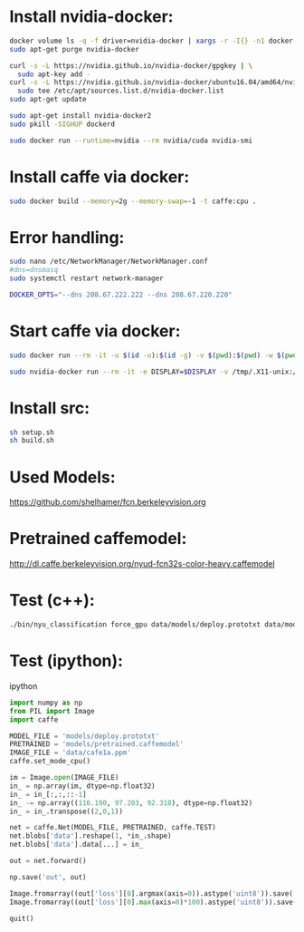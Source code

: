 # Install nvidia-docker:
```bash
docker volume ls -q -f driver=nvidia-docker | xargs -r -I{} -n1 docker ps -q -a -f volume={} | xargs -r docker rm -f
sudo apt-get purge nvidia-docker

curl -s -L https://nvidia.github.io/nvidia-docker/gpgkey | \
  sudo apt-key add -
curl -s -L https://nvidia.github.io/nvidia-docker/ubuntu16.04/amd64/nvidia-docker.list | \
  sudo tee /etc/apt/sources.list.d/nvidia-docker.list
sudo apt-get update

sudo apt-get install nvidia-docker2
sudo pkill -SIGHUP dockerd

sudo docker run --runtime=nvidia --rm nvidia/cuda nvidia-smi
```

# Install caffe via docker:
```bash
sudo docker build --memory=2g --memory-swap=-1 -t caffe:cpu .
```

# Error handling:
```bash
sudo nano /etc/NetworkManager/NetworkManager.conf
#dns=dnsmasq
sudo systemctl restart network-manager

DOCKER_OPTS="--dns 208.67.222.222 --dns 208.67.220.220"
```

# Start caffe via docker:
```bash
sudo docker run --rm -it -u $(id -u):$(id -g) -v $(pwd):$(pwd) -w $(pwd) --memory=2g --memory-swap=-1 caffe:cpu bash

sudo nvidia-docker run --rm -it -e DISPLAY=$DISPLAY -v /tmp/.X11-unix:/tmp/.X11-unix:rw -v $(pwd):$(pwd) -w $(pwd) caffe:gpu bash
```

# Install src:
```bash
sh setup.sh
sh build.sh
```

# Used Models:
https://github.com/shelhamer/fcn.berkeleyvision.org

# Pretrained caffemodel:
http://dl.caffe.berkeleyvision.org/nyud-fcn32s-color-heavy.caffemodel

# Test (c++):
```bash
./bin/nyu_classification force_gpu data/models/deploy.prototxt data/models/pretrained.caffemodel "116.190" "97.203" "92.318" data/images/cafe1a.ppm
```

# Test (ipython):
ipython

```python
import numpy as np
from PIL import Image
import caffe

MODEL_FILE = 'models/deploy.prototxt'
PRETRAINED = 'models/pretrained.caffemodel'
IMAGE_FILE = 'data/cafe1a.ppm'
caffe.set_mode_cpu()

im = Image.open(IMAGE_FILE)
in_ = np.array(im, dtype=np.float32)
in_ = in_[:,:,::-1]
in_ -= np.array((116.190, 97.203, 92.318), dtype=np.float32)
in_ = in_.transpose((2,0,1))

net = caffe.Net(MODEL_FILE, PRETRAINED, caffe.TEST)
net.blobs['data'].reshape(1, *in_.shape)
net.blobs['data'].data[...] = in_

out = net.forward()

np.save('out', out)

Image.fromarray((out['loss'][0].argmax(axis=0)).astype('uint8')).save('class.png')
Image.fromarray((out['loss'][0].max(axis=0)*100).astype('uint8')).save('prob.png')

quit()
```
